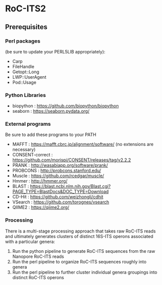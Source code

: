 # RoC-ITS2

## Prerequisites

### Perl packages
(be sure to update your PERL5LIB appropriately):<br>
* Carp<br>
* FileHandle<br>
* Getopt::Long<br>
* LWP::UserAgent<br>
* Pod::Usage<br>
### Python Libraries

- biopython : https://github.com/biopython/biopython
- seaborn : https://seaborn.pydata.org/

### External programs

Be sure to add these programs to your PATH

 - MAFFT : https://mafft.cbrc.jp/alignment/software/ (no extensions are necessary)
 - CONSENT-correct : https://github.com/morispi/CONSENT/releases/tag/v2.2.2
 - PRANK : http://wasabiapp.org/software/prank/
 - PROBCONS : http://probcons.stanford.edu/
 - Muscle : https://github.com/rcedgar/muscle/
 - Hmmer : http://hmmer.org/
 - BLAST : https://blast.ncbi.nlm.nih.gov/Blast.cgi?PAGE_TYPE=BlastDocs&DOC_TYPE=Download
 - CD-Hit : https://github.com/weizhongli/cdhit
 - VSearch : https://github.com/torognes/vsearch
 - QIIME2 : https://qiime2.org/

### Processing

There is a multi-stage processing approach that takes raw RoC-ITS reads and ultimately generates clusters of distinct 16S-ITS operons associated with a particular genera:

1) Run the python pipeline to generate RoC-ITS sequences from the raw Nanopore RoC-ITS reads
2) Run the perl pipeline to organize RoC-ITS sequences roughly into genera
3) Run the perl pipeline to further cluster individual genera groupings into distinct RoC-ITS operons


